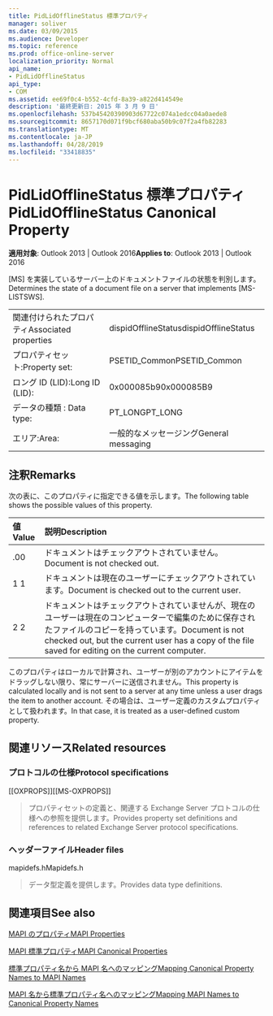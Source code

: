 ```yaml
---
title: PidLidOfflineStatus 標準プロパティ
manager: soliver
ms.date: 03/09/2015
ms.audience: Developer
ms.topic: reference
ms.prod: office-online-server
localization_priority: Normal
api_name:
- PidLidOfflineStatus
api_type:
- COM
ms.assetid: ee69f0c4-b552-4cfd-8a39-a822d414549e
description: '最終更新日: 2015 年 3 月 9 日'
ms.openlocfilehash: 537b45420390903d67722c074a1edcc04a0aede8
ms.sourcegitcommit: 8657170d071f9bcf680aba50b9c07f2a4fb82283
ms.translationtype: MT
ms.contentlocale: ja-JP
ms.lasthandoff: 04/28/2019
ms.locfileid: "33418835"
---
```

# <a name="pidlidofflinestatus-canonical-property"></a><span data-ttu-id="eb457-103">PidLidOfflineStatus 標準プロパティ</span><span class="sxs-lookup"><span data-stu-id="eb457-103">PidLidOfflineStatus Canonical Property</span></span>

  
  
<span data-ttu-id="eb457-104">**適用対象**: Outlook 2013 | Outlook 2016</span><span class="sxs-lookup"><span data-stu-id="eb457-104">**Applies to**: Outlook 2013 | Outlook 2016</span></span> 
  
<span data-ttu-id="eb457-105">[MS] を実装しているサーバー上のドキュメントファイルの状態を判別します。</span><span class="sxs-lookup"><span data-stu-id="eb457-105">Determines the state of a document file on a server that implements [MS-LISTSWS].</span></span>
  
|||
|:-----|:-----|
|<span data-ttu-id="eb457-106">関連付けられたプロパティ</span><span class="sxs-lookup"><span data-stu-id="eb457-106">Associated properties</span></span>  <br/> |<span data-ttu-id="eb457-107">dispidOfflineStatus</span><span class="sxs-lookup"><span data-stu-id="eb457-107">dispidOfflineStatus</span></span>  <br/> |
|<span data-ttu-id="eb457-108">プロパティセット:</span><span class="sxs-lookup"><span data-stu-id="eb457-108">Property set:</span></span>  <br/> |<span data-ttu-id="eb457-109">PSETID_Common</span><span class="sxs-lookup"><span data-stu-id="eb457-109">PSETID_Common</span></span>  <br/> |
|<span data-ttu-id="eb457-110">ロング ID (LID):</span><span class="sxs-lookup"><span data-stu-id="eb457-110">Long ID (LID):</span></span>  <br/> |<span data-ttu-id="eb457-111">0x000085b9</span><span class="sxs-lookup"><span data-stu-id="eb457-111">0x000085B9</span></span>  <br/> |
|<span data-ttu-id="eb457-112">データの種類 : </span><span class="sxs-lookup"><span data-stu-id="eb457-112">Data type:</span></span>  <br/> |<span data-ttu-id="eb457-113">PT_LONG</span><span class="sxs-lookup"><span data-stu-id="eb457-113">PT_LONG</span></span>  <br/> |
|<span data-ttu-id="eb457-114">エリア:</span><span class="sxs-lookup"><span data-stu-id="eb457-114">Area:</span></span>  <br/> |<span data-ttu-id="eb457-115">一般的なメッセージング</span><span class="sxs-lookup"><span data-stu-id="eb457-115">General messaging</span></span>  <br/> |
   
## <a name="remarks"></a><span data-ttu-id="eb457-116">注釈</span><span class="sxs-lookup"><span data-stu-id="eb457-116">Remarks</span></span>

<span data-ttu-id="eb457-117">次の表に、このプロパティに指定できる値を示します。</span><span class="sxs-lookup"><span data-stu-id="eb457-117">The following table shows the possible values of this property.</span></span>
  
|<span data-ttu-id="eb457-118">**値**</span><span class="sxs-lookup"><span data-stu-id="eb457-118">**Value**</span></span>|<span data-ttu-id="eb457-119">**説明**</span><span class="sxs-lookup"><span data-stu-id="eb457-119">**Description**</span></span>|
|:-----|:-----|
|<span data-ttu-id="eb457-120">.0</span><span class="sxs-lookup"><span data-stu-id="eb457-120">0</span></span>  <br/> |<span data-ttu-id="eb457-121">ドキュメントはチェックアウトされていません。</span><span class="sxs-lookup"><span data-stu-id="eb457-121">Document is not checked out.</span></span>  <br/> |
|<span data-ttu-id="eb457-122">1 </span><span class="sxs-lookup"><span data-stu-id="eb457-122">1</span></span>  <br/> |<span data-ttu-id="eb457-123">ドキュメントは現在のユーザーにチェックアウトされています。</span><span class="sxs-lookup"><span data-stu-id="eb457-123">Document is checked out to the current user.</span></span>  <br/> |
|<span data-ttu-id="eb457-124">2 </span><span class="sxs-lookup"><span data-stu-id="eb457-124">2</span></span>  <br/> |<span data-ttu-id="eb457-125">ドキュメントはチェックアウトされていませんが、現在のユーザーは現在のコンピューターで編集のために保存されたファイルのコピーを持っています。</span><span class="sxs-lookup"><span data-stu-id="eb457-125">Document is not checked out, but the current user has a copy of the file saved for editing on the current computer.</span></span>  <br/> |
   
<span data-ttu-id="eb457-126">このプロパティはローカルで計算され、ユーザーが別のアカウントにアイテムをドラッグしない限り、常にサーバーに送信されません。</span><span class="sxs-lookup"><span data-stu-id="eb457-126">This property is calculated locally and is not sent to a server at any time unless a user drags the item to another account.</span></span> <span data-ttu-id="eb457-127">その場合は、ユーザー定義のカスタムプロパティとして扱われます。</span><span class="sxs-lookup"><span data-stu-id="eb457-127">In that case, it is treated as a user-defined custom property.</span></span>
  
## <a name="related-resources"></a><span data-ttu-id="eb457-128">関連リソース</span><span class="sxs-lookup"><span data-stu-id="eb457-128">Related resources</span></span>

### <a name="protocol-specifications"></a><span data-ttu-id="eb457-129">プロトコルの仕様</span><span class="sxs-lookup"><span data-stu-id="eb457-129">Protocol specifications</span></span>

<span data-ttu-id="eb457-130">[[OXPROPS]]</span><span class="sxs-lookup"><span data-stu-id="eb457-130">[[MS-OXPROPS]]</span></span> 
  
> <span data-ttu-id="eb457-131">プロパティセットの定義と、関連する Exchange Server プロトコルの仕様への参照を提供します。</span><span class="sxs-lookup"><span data-stu-id="eb457-131">Provides property set definitions and references to related Exchange Server protocol specifications.</span></span>
    
### <a name="header-files"></a><span data-ttu-id="eb457-132">ヘッダーファイル</span><span class="sxs-lookup"><span data-stu-id="eb457-132">Header files</span></span>

<span data-ttu-id="eb457-133">mapidefs.h</span><span class="sxs-lookup"><span data-stu-id="eb457-133">Mapidefs.h</span></span>
  
> <span data-ttu-id="eb457-134">データ型定義を提供します。</span><span class="sxs-lookup"><span data-stu-id="eb457-134">Provides data type definitions.</span></span>
    
## <a name="see-also"></a><span data-ttu-id="eb457-135">関連項目</span><span class="sxs-lookup"><span data-stu-id="eb457-135">See also</span></span>



[<span data-ttu-id="eb457-136">MAPI のプロパティ</span><span class="sxs-lookup"><span data-stu-id="eb457-136">MAPI Properties</span></span>](mapi-properties.md)
  
[<span data-ttu-id="eb457-137">MAPI 標準プロパティ</span><span class="sxs-lookup"><span data-stu-id="eb457-137">MAPI Canonical Properties</span></span>](mapi-canonical-properties.md)
  
[<span data-ttu-id="eb457-138">標準プロパティ名から MAPI 名へのマッピング</span><span class="sxs-lookup"><span data-stu-id="eb457-138">Mapping Canonical Property Names to MAPI Names</span></span>](mapping-canonical-property-names-to-mapi-names.md)
  
[<span data-ttu-id="eb457-139">MAPI 名から標準プロパティ名へのマッピング</span><span class="sxs-lookup"><span data-stu-id="eb457-139">Mapping MAPI Names to Canonical Property Names</span></span>](mapping-mapi-names-to-canonical-property-names.md)

